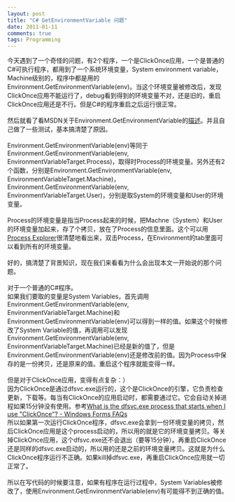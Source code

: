 ```yaml
---
layout: post
title: "C# GetEnvironmentVariable 问题"
date: 2011-01-11
comments: true
tags: Programming
---
```

今天遇到了一个奇怪的问题，有2个程序，一个是ClickOnce应用，一个是普通的C#可执行程序，都用到了一个系统环境变量，System environment variable，Machine级别的，程序中都是用的 Environment.GetEnvironmentVariable(env)。当这个环境变量被修改后，发现ClickOnce应用不能运行了，debug看到得到的环境变量不对，还是旧的，重启ClickOnce应用还是不行。但是C#的程序重启之后运行很正常。<br /><br />然后就看了看MSDN关于Environment.GetEnvironmentVariable的<a href="http://msdn.microsoft.com/en-us/library/y6k3c7b0.aspx">描述</a>。并且自己做了一些测试，基本搞清楚了原因。<br /><br />Environment.GetEnvironmentVariable(env)等同于Environment.GetEnvironmentVariable(env, EnvironmentVariableTarget.Process)，取得时Process的环境变量。另外还有2个函数，分别是Environment.GetEnvironmentVariable(env, EnvironmentVariableTarget.Machine)，Environment.GetEnvironmentVariable(env, EnvironmentVariableTarget.User)，分别是取System的环境变量和User的环境变量。<br /><br />Process的环境变量是指当Process起来的时候，把Machne（System）和User的环境变量加起来，存了个拷贝，放在了Process的信息里面。这个可以用<a href="http://technet.microsoft.com/en-us/sysinternals/bb896653">Process Explorer</a>很清楚地看出来，双击Process，在Environment的tab里面可以看到所有的环境变量。<br /><br />好的，搞清楚了背景知识，现在我们来看看为什么会出现本文一开始说的那个问题。<br /><br />对于一个普通的C#程序。<br />如果我们要取的变量是System Variables，首先调用Environment.GetEnvironmentVariable(env, EnvironmentVariableTarget.Machine)和Environment.GetEnvironmentVariable(env)可以得到一样的值。如果这个时候修改了System Variable的值，再调用可以发现Environment.GetEnvironmentVariable(env, EnvironmentVariableTarget.Machine)已经是新的值了，但是Environment.GetEnvironmentVariable(env)还是修改前的值。因为Process中保存的是一份拷贝，还是原来的值。重启这个程序就能变得一样。<br /><br />但是对于ClickOnce应用，变得有点复杂：）<br />因为ClickOnce是通过dfsvc.exe运行的，这个是ClickOnce的引擎，它负责检查更新，下载等。每当有ClickOnce的应用启动时，都需要通过它。它会自动关掉进程如果15分钟没有使用。参考<a href="http://windowsclient.net/blogs/faqs/archive/2004/06/11/what-is-the-dfsvc-exe-process-that-starts-when-i-use-clickonce.aspx">What is the dfsvc.exe process that starts when I use "ClickOnce"? - Windows Forms FAQs</a><br />所以如果第一次运行ClickOnce程序，dfsvc.exe会拿到一份环境变量的拷贝，然后ClickOnce应用是这个process启动的，所以用的就是它的环境变量拷贝。等关掉ClickOnce应用，这个dfsvc.exe还不会退出（要等15分钟）。再重启ClickOnce还是同样的dfsvc.exe启动的，所以用的还是之前的环境变量拷贝。这就是为什么ClickOnce程序运行不正确。如果kill掉dfsvc.exe，再重启ClickOnce应用就一切正常了。<br /><br />所以在写代码的时候要注意，如果有程序在运行过程中，System Variables被修改了，使用Environment.GetEnvironmentVariable(env)有可能得不到正确的值。
